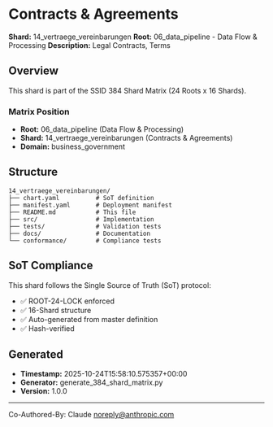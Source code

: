 # Contracts & Agreements

**Shard:** 14_vertraege_vereinbarungen
**Root:** 06_data_pipeline - Data Flow & Processing
**Description:** Legal Contracts, Terms

## Overview

This shard is part of the SSID 384 Shard Matrix (24 Roots x 16 Shards).

### Matrix Position
- **Root:** 06_data_pipeline (Data Flow & Processing)
- **Shard:** 14_vertraege_vereinbarungen (Contracts & Agreements)
- **Domain:** business_government

## Structure

```
14_vertraege_vereinbarungen/
├── chart.yaml          # SoT definition
├── manifest.yaml       # Deployment manifest
├── README.md           # This file
├── src/                # Implementation
├── tests/              # Validation tests
├── docs/               # Documentation
└── conformance/        # Compliance tests
```

## SoT Compliance

This shard follows the Single Source of Truth (SoT) protocol:
- ✅ ROOT-24-LOCK enforced
- ✅ 16-Shard structure
- ✅ Auto-generated from master definition
- ✅ Hash-verified

## Generated

- **Timestamp:** 2025-10-24T15:58:10.575357+00:00
- **Generator:** generate_384_shard_matrix.py
- **Version:** 1.0.0

---

Co-Authored-By: Claude <noreply@anthropic.com>
